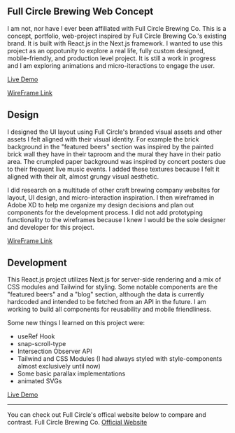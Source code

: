 

## Full Circle Brewing Web Concept

I am not, nor have I ever been affiliated with Full Circle Brewing Co. This is a concept, portfolio, web-project inspired by Full Circle Brewing Co.'s existing brand. It is built with React.js in the Next.js framework. I wanted to use this project as an oppotunity to explore a real life, fully custom designed, mobile-friendly, and production level project. It is still a work in progress and I am exploring animations and micro-iteractions to engage the user. 

[Live Demo](https://full-circle-nextjs.vercel.app)

[WireFrame Link](https://xd.adobe.com/view/dd5fd7f0-5740-4e40-ba3d-1a2154da5458-880c/)

## Design

I designed the UI layout using Full Circle's branded visual assets and other assets I felt aligned with their visual identity. For example the brick background in the "featured beers" section was inspired by the painted brick wall they have in their taproom and the mural they have in their patio area. The crumpled paper background was inspired by concert posters due to their frequent live music events. I added these textures because I felt it aligned with their alt, almost grungy visual aesthetic.

I did research on a multitude of other craft brewing company websites for layout, UI design, and micro-interaction inspiration. I then wireframed in Adobe XD to help me organize my design decisions and plan out components for the development process. I did not add prototyping functionality to the wireframes because I knew I would be the sole designer and developer for this project. 

[WireFrame Link](https://xd.adobe.com/view/dd5fd7f0-5740-4e40-ba3d-1a2154da5458-880c/)

## Development

This React.js project utilizes Next.js for server-side rendering and a mix of CSS modules and Tailwind for styling. Some notable components are the "featured beers" and a "blog" section, although the data is currently hardcoded and intended to be fetched from an API in the future. I am working to build all components for reusability and mobile friendliness.

Some new things I learned on this project were:
- useRef Hook
- snap-scroll-type
- Intersection Observer API
- Tailwind and CSS Modules (I had always styled with style-components almost exclusively until now)
- Some basic parallax implementations 
- animated SVGs 

[Live Demo](https://full-circle-nextjs.vercel.app)

---------------------------------------------------------

You can check out Full Circle's offical website below to compare and contrast.
Full Circle Brewing Co.
[Official Website](https://www.fullcirclebrewing.com/)
